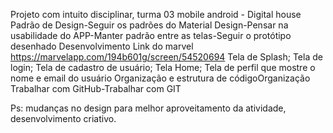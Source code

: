 Projeto com intuito disciplinar, turma 03 mobile android - Digital house Padrão de Design-Seguir os padrões do Material Design-Pensar na usabilidade do APP-Manter padrão entre as telas-Seguir o protótipo desenhado Desenvolvimento Link do marvel https://marvelapp.com/194b601g/screen/54520694 Tela de Splash; Tela de login; Tela de cadastro de usuário; Tela Home; Tela de perfil que mostre o nome e email do usuário Organização e estrutura de códigoOrganização Trabalhar com GitHub-Trabalhar com GIT

Ps: mudanças no design para melhor aproveitamento da atividade, desenvolvimento criativo.
